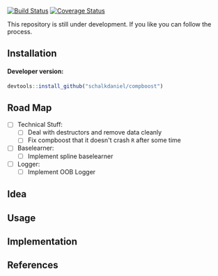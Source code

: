 [![Build Status](https://travis-ci.org/schalkdaniel/compboost.svg?branch=master)](https://travis-ci.org/schalkdaniel/compboost)
[![Coverage Status](https://coveralls.io/repos/github/schalkdaniel/compboost/badge.svg?branch=master)](https://coveralls.io/github/schalkdaniel/compboost?branch=master)

This repository is still under development. If you like you can follow the process.

## Installation

#### Developer version:
```r
devtools::install_github("schalkdaniel/compboost")
```

## Road Map

- [ ] Technical Stuff:
    - [ ] Deal with destructors and remove data cleanly
    - [ ] Fix compboost that it doesn't crash `R` after some time
    
- [ ] Baselearner:
    - [ ] Implement spline baselearner
    
- [ ] Logger:
    - [ ] Implement OOB Logger

## Idea

## Usage

## Implementation

## References
